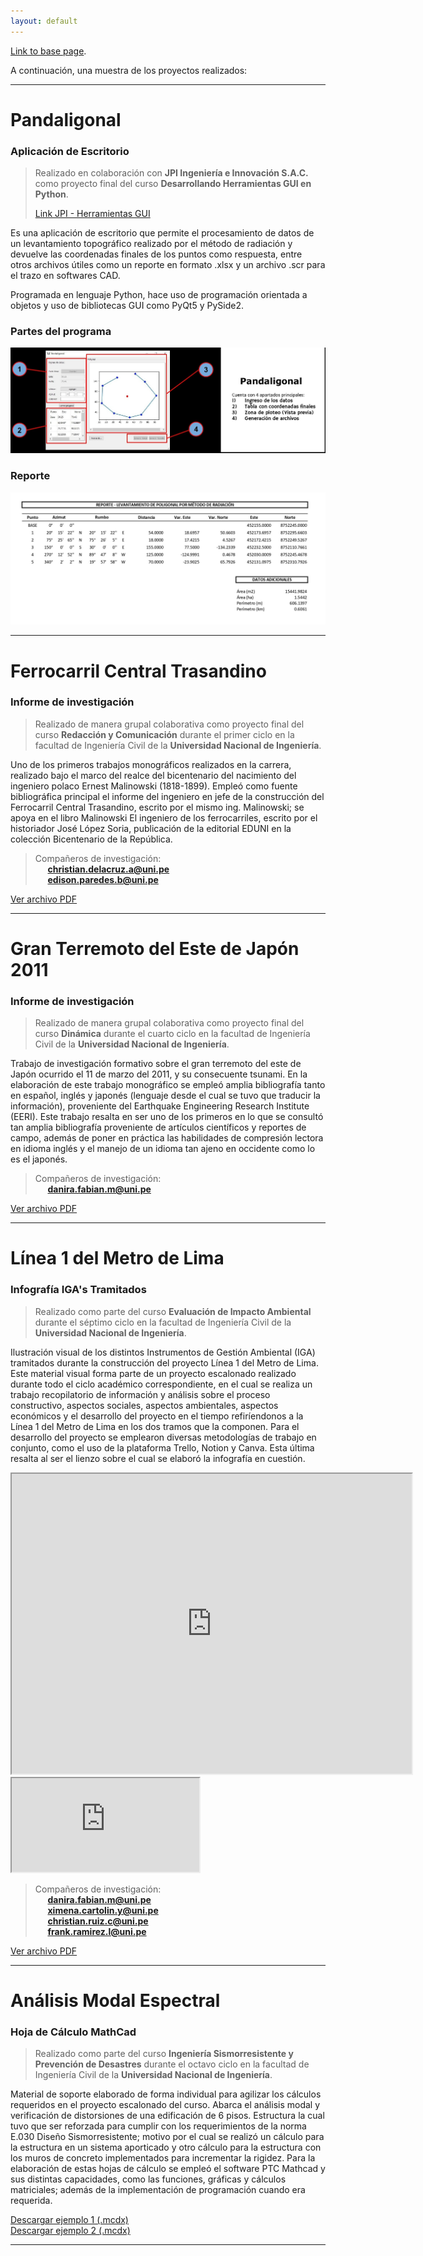 ```yaml
---
layout: default
---
```


[Link to base page](./index.html).

A continuación, una muestra de los proyectos realizados:

***

# Pandaligonal
### Aplicación de Escritorio
> Realizado en colaboración con **JPI Ingeniería e Innovación S.A.C.** como proyecto final del curso **Desarrollando Herramientas GUI en Python**.
> 
> [Link JPI - Herramientas GUI](https://jpi-ingenieria.com/herramientas_gui.html)

Es una aplicación de escritorio que permite el procesamiento de datos de un levantamiento topográfico realizado por el método de radiación y devuelve las coordenadas finales de los puntos como respuesta, entre otros archivos útiles como un reporte en formato .xlsx y un archivo .scr para el trazo en softwares CAD.

Programada en lenguaje Python, hace uso de programación orientada a objetos y uso de bibliotecas GUI como PyQt5 y PySide2.
### Partes del programa

![img1](/assets/img/pandaligonal-parts.jpg)

### Reporte

![img2](/assets/img/report.jpg)

* * *

# Ferrocarril Central Trasandino
### Informe de investigación

> Realizado de manera grupal colaborativa como proyecto final del curso **Redacción y Comunicación** durante el primer ciclo en la facultad de Ingeniería Civil de la **Universidad Nacional de Ingeniería**.

Uno de los primeros trabajos monográficos realizados en la carrera, realizado bajo el marco del realce del bicentenario del nacimiento del ingeniero polaco Ernest Malinowski (1818-1899). Empleó como fuente bibliográfica principal el informe del ingeniero en jefe de la construcción del Ferrocarril Central Trasandino, escrito por el mismo ing. Malinowski; se apoya en el libro Malinowski El ingeniero de los ferrocarriles, escrito por el historiador José López Soria, publicación de la editorial EDUNI en la colección Bicentenario de la República.

> Compañeros de investigación: <br>
> &nbsp;&nbsp;&nbsp;&nbsp;&nbsp;**christian.delacruz.a@uni.pe**<br>
> &nbsp;&nbsp;&nbsp;&nbsp;&nbsp;**edison.paredes.b@uni.pe**

[Ver archivo PDF](/assets/files/Ferrocarril-DLC-PB-RC.pdf)

* * *

# Gran Terremoto del Este de Japón 2011
### Informe de investigación

> Realizado de manera grupal colaborativa como proyecto final del curso **Dinámica** durante el cuarto ciclo en la facultad de Ingeniería Civil de la **Universidad Nacional de Ingeniería**.

Trabajo de investigación formativo sobre el gran terremoto del este de Japón ocurrido el 11 de marzo del 2011, y su consecuente tsunami. En la elaboración de este trabajo monográfico se empleó amplia bibliografía tanto en español, inglés y japonés (lenguaje desde el cual se tuvo que traducir la información), proveniente del Earthquake Engineering Research Institute (EERI). Este trabajo resalta en ser uno de los primeros en lo que se consultó tan amplia bibliografía proveniente de artículos científicos y reportes de campo, además de poner en práctica las habilidades de compresión lectora en idioma inglés y el manejo de un idioma tan ajeno en occidente como lo es el japonés.

> Compañeros de investigación: <br>
> &nbsp;&nbsp;&nbsp;&nbsp;&nbsp;**danira.fabian.m@uni.pe**

[Ver archivo PDF](/assets/files/Tohoku-Fabian-Rosales.pdf)

* * *

# Línea 1 del Metro de Lima
### Infografía IGA's Tramitados

> Realizado como parte del curso **Evaluación de Impacto Ambiental** durante el séptimo ciclo en la facultad de Ingeniería Civil de la **Universidad Nacional de Ingeniería**.

Ilustración visual de los distintos Instrumentos de Gestión Ambiental (IGA) tramitados durante la construcción del proyecto Línea 1 del Metro de Lima. Este material visual forma parte de un proyecto escalonado realizado durante todo el ciclo académico correspondiente, en el cual se realiza un trabajo recopilatorio de información y análisis sobre el proceso constructivo, aspectos sociales, aspectos ambientales, aspectos económicos y el desarrollo del proyecto en el tiempo refiríendonos a la Línea 1 del Metro de Lima en los dos tramos que la componen. Para el desarrollo del proyecto se emplearon diversas metodologías de trabajo en conjunto, como el uso de la plataforma Trello, Notion y Canva. Esta última resalta al ser el lienzo sobre el cual se elaboró la infografía en cuestión.

  
<iframe src="https://drive.google.com/file/d/1JVPAJoGxBH6tSVPwmu5hBeJNe98sD7J2/preview" width="640" height="480" allow="autoplay"></iframe>
<iframe allowfullscreen="allowfullscreen" src="https://drive.google.com/file/d/1JVPAJoGxBH6tSVPwmu5hBeJNe98sD7J2/preview" ></iframe>

> Compañeros de investigación: <br>
> &nbsp;&nbsp;&nbsp;&nbsp;&nbsp;**danira.fabian.m@uni.pe**<br>
> &nbsp;&nbsp;&nbsp;&nbsp;&nbsp;**ximena.cartolin.y@uni.pe**<br>
> &nbsp;&nbsp;&nbsp;&nbsp;&nbsp;**christian.ruiz.c@uni.pe**<br>
> &nbsp;&nbsp;&nbsp;&nbsp;&nbsp;**frank.ramirez.l@uni.pe**

[Ver archivo PDF](/assets/files/L1-Infografia.pdf)

* * *

# Análisis Modal Espectral
### Hoja de Cálculo MathCad

> Realizado como parte del curso **Ingeniería Sismorresistente y Prevención de Desastres** durante el octavo ciclo en la facultad de Ingeniería Civil de la **Universidad Nacional de Ingeniería**.

Material de soporte elaborado de forma individual para agilizar los cálculos requeridos en el proyecto escalonado del curso. Abarca el análisis modal y verificación de distorsiones de una edificación de 6 pisos. Estructura la cual tuvo que ser reforzada para cumplir con los requerimientos de la norma E.030 Diseño Sismorresistente; motivo por el cual se realizó un cálculo para la estructura en un sistema aporticado y otro cálculo para la estructura con los muros de concreto implementados para incrementar la rigidez. Para la elaboración de estas hojas de cálculo se empleó el software PTC Mathcad y sus distintas capacidades, como las funciones, gráficas y cálculos matriciales; además de la implementación de programación cuando era requerida.

[Descargar ejemplo 1 (.mcdx)](/assets/files/Analisis-Modal-Aporticado.mcdx) <br>
[Descargar ejemplo 2 (.mcdx)](/assets/files/Analisis-Modal-Muros.mcdx)

* * *



